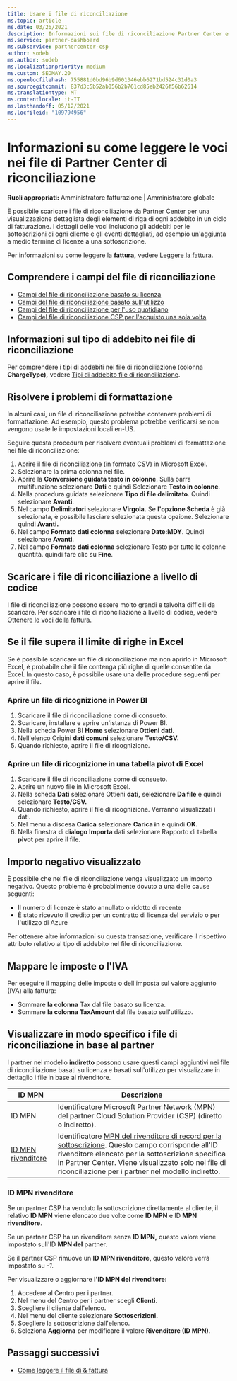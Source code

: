 ```yaml
---
title: Usare i file di riconciliazione
ms.topic: article
ms.date: 03/26/2021
description: Informazioni sui file di riconciliazione Partner Center e su come interpretare le visualizzazioni dettagliate degli addebiti per un determinato ciclo di fatturazione.
ms.service: partner-dashboard
ms.subservice: partnercenter-csp
author: sodeb
ms.author: sodeb
ms.localizationpriority: medium
ms.custom: SEOMAY.20
ms.openlocfilehash: 755881d0bd96b9d601346ebb6271bd524c31d0a3
ms.sourcegitcommit: 837d3c5b52ab056b2b761cd85eb2426f56b62614
ms.translationtype: MT
ms.contentlocale: it-IT
ms.lasthandoff: 05/12/2021
ms.locfileid: "109794956"
---
```

# <a name="learn-how-to-read-the-line-items-in-your-partner-center-reconciliation-files"></a>Informazioni su come leggere le voci nei file di Partner Center di riconciliazione

**Ruoli appropriati:** Amministratore fatturazione | Amministratore globale

È possibile scaricare i file di riconciliazione da Partner Center per una visualizzazione dettagliata degli elementi di riga di ogni addebito in un ciclo di fatturazione. I dettagli delle voci includono gli addebiti per le sottoscrizioni di ogni cliente e gli eventi dettagliati, ad esempio un'aggiunta a medio termine di licenze a una sottoscrizione.

Per informazioni su come leggere la **fattura,** vedere [Leggere la fattura.](read-your-bill.md)

## <a name="understand-reconciliation-file-fields"></a>Comprendere i campi del file di riconciliazione

- [Campi del file di riconciliazione basato su licenza](license-based-recon-files.md)
- [Campi del file di riconciliazione basato sull'utilizzo](usage-based-recon-files.md)
- [Campi del file di riconciliazione per l'uso quotidiano](daily-rated-usage-recon-files.md)
- [Campi del file di riconciliazione CSP per l'acquisto una sola volta](modern-invoice-reconciliation-file.md)

## <a name="understand-charge-types-in-reconciliation-files"></a>Informazioni sul tipo di addebito nei file di riconciliazione

Per comprendere i tipi di addebiti nei file di riconciliazione (colonna **ChargeType),** vedere [Tipi di addebito file di riconciliazione](recon-file-charge-types.md).

## <a name="fix-formatting-issues"></a>Risolvere i problemi di formattazione

In alcuni casi, un file di riconciliazione potrebbe contenere problemi di formattazione. Ad esempio, questo problema potrebbe verificarsi se non vengono usate le impostazioni locali en-US.

Seguire questa procedura per risolvere eventuali problemi di formattazione nei file di riconciliazione:

1. Aprire il file di riconciliazione (in formato CSV) in Microsoft Excel.
2. Selezionare la prima colonna nel file.
3. Aprire la **Conversione guidata testo in colonne**. Sulla barra multifunzione selezionare **Dati** e quindi Selezionare **Testo in colonne**.
4. Nella procedura guidata selezionare **Tipo di file delimitato**. Quindi selezionare **Avanti**.
5. Nel campo **Delimitatori** selezionare **Virgola.** Se **l'opzione Scheda** è già selezionata, è possibile lasciare selezionata questa opzione. Selezionare quindi **Avanti.**
6. Nel campo **Formato dati colonna** selezionare **Date:MDY**. Quindi selezionare **Avanti**.
7. Nel campo **Formato dati colonna** selezionare Testo per tutte le colonne quantità.  quindi fare clic su **Fine**.

## <a name="download-reconciliation-files-programmatically"></a>Scaricare i file di riconciliazione a livello di codice

I file di riconciliazione possono essere molto grandi e talvolta difficili da scaricare. Per scaricare i file di riconciliazione a livello di codice, vedere [Ottenere le voci della fattura.](/partner-center/develop/get-invoiceline-items)

## <a name="if-your-file-exceeds-the-row-limit-in-excel"></a>Se il file supera il limite di righe in Excel

Se è possibile scaricare un file di riconciliazione ma non aprirlo in Microsoft Excel, è probabile che il file contenga più righe di quelle consentite da Excel. In questo caso, è possibile usare una delle procedure seguenti per aprire il file.

### <a name="open-a-recon-file-in-power-bi"></a>Aprire un file di ricognizione in Power BI

1. Scaricare il file di riconciliazione come di consueto.
2. Scaricare, installare e aprire un'istanza di Power BI.
3. Nella scheda Power BI **Home** selezionare **Ottieni dati.**
4. Nell'elenco Origini **dati comuni** selezionare **Testo/CSV.**
5. Quando richiesto, aprire il file di ricognizione.

### <a name="open-a-recon-file-in-an-excel-pivot-table"></a>Aprire un file di ricognizione in una tabella pivot di Excel

1. Scaricare il file di riconciliazione come di consueto.
2. Aprire un nuovo file in Microsoft Excel.
3. Nella scheda **Dati** selezionare Ottieni **dati,** selezionare **Da file** e quindi selezionare **Testo/CSV.**
4. Quando richiesto, aprire il file di ricognizione. Verranno visualizzati i dati.
5. Nel menu a discesa **Carica** selezionare **Carica in** e quindi **OK.**
6. Nella finestra **di dialogo Importa** dati selezionare Rapporto di tabella **pivot** per aprire il file.

## <a name="negative-amount-displayed"></a>Importo negativo visualizzato

È possibile che nel file di riconciliazione venga visualizzato un importo negativo. Questo problema è probabilmente dovuto a una delle cause seguenti:

- Il numero di licenze è stato annullato o ridotto di recente
- È stato ricevuto il credito per un contratto di licenza del servizio o per l'utilizzo di Azure

Per ottenere altre informazioni su questa transazione, verificare il rispettivo attributo relativo al tipo di addebito nel file di riconciliazione.

## <a name="map-taxes-or-vat"></a>Mappare le imposte o l'IVA

Per eseguire il mapping delle imposte o dell'imposta sul valore aggiunto (IVA) alla fattura:

- Sommare **la colonna** Tax dal file basato su licenza.
- Sommare **la colonna TaxAmount** dal file basato sull'utilizzo.

## <a name="itemize-reconciliation-files-by-partner"></a>Visualizzare in modo specifico i file di riconciliazione in base al partner

I partner nel modello **indiretto** possono usare questi campi aggiuntivi nei file di riconciliazione basati su licenza e basati sull'utilizzo per visualizzare in dettaglio i file in base al rivenditore.

| ID MPN | Descrizione |
| ------ | ----------- |
| ID MPN | Identificatore Microsoft Partner Network (MPN) del partner Cloud Solution Provider (CSP) (diretto o indiretto). |
| [ID MPN rivenditore](#reseller-mpn-id) | Identificatore [MPN del rivenditore di record per la sottoscrizione](#reseller-mpn-id). Questo campo corrisponde all'ID rivenditore elencato per la sottoscrizione specifica in Partner Center. Viene visualizzato solo nei file di riconciliazione per i partner nel modello indiretto. |

### <a name="reseller-mpn-id"></a>ID MPN rivenditore

Se un partner CSP ha venduto la sottoscrizione direttamente al cliente, il relativo **ID MPN** viene elencato due volte come **ID MPN** e ID **MPN rivenditore**.

Se un partner CSP ha un rivenditore senza **ID MPN,** questo valore viene impostato sull'ID **MPN del** partner.

Se il partner CSP rimuove un **ID MPN rivenditore,** questo valore verrà impostato su *-1.*

Per visualizzare o aggiornare **l'ID MPN del rivenditore:**

1. Accedere al Centro per i partner.
2. Nel menu del Centro per i partner scegli **Clienti**.
3. Scegliere il cliente dall'elenco.
4. Nel menu del cliente selezionare **Sottoscrizioni.**
5. Scegliere la sottoscrizione dall'elenco.
6. Seleziona **Aggiorna** per modificare il valore **Rivenditore (ID MPN)**.

## <a name="next-steps"></a>Passaggi successivi

- [Come leggere il file di & fattura](read-your-bill.md) 